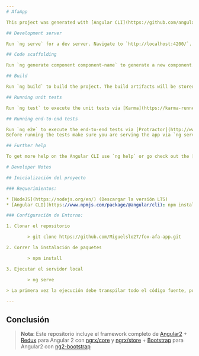 ```yaml
---
# AfaApp

This project was generated with [Angular CLI](https://github.com/angular/angular-cli) version 1.0.2.

## Development server

Run `ng serve` for a dev server. Navigate to `http://localhost:4200/`. The app will automatically reload if you change any of the source files.

## Code scaffolding

Run `ng generate component component-name` to generate a new component. You can also use `ng generate directive|pipe|service|class|module`.

## Build

Run `ng build` to build the project. The build artifacts will be stored in the `dist/` directory. Use the `-prod` flag for a production build.

## Running unit tests

Run `ng test` to execute the unit tests via [Karma](https://karma-runner.github.io).

## Running end-to-end tests

Run `ng e2e` to execute the end-to-end tests via [Protractor](http://www.protractortest.org/).
Before running the tests make sure you are serving the app via `ng serve`.

## Further help

To get more help on the Angular CLI use `ng help` or go check out the [Angular CLI README](https://github.com/angular/angular-cli/blob/master/README.md).

# Developer Notes

## Inicialización del proyecto

### Requerimientos:

* [NodeJS](https://nodejs.org/en/) (Descargar la versión LTS)
* [Angular CLI](https://www.npmjs.com/package/@angular/cli): npm install -g @angular/cli

### Configuración de Entorno:

1. Clonar el repositorio

		> git clone https://github.com/Miguelslo27/fox-afa-app.git

2. Correr la instalación de paquetes

		> npm install

3. Ejecutar el servidor local

		> ng serve

> La primera vez la ejecución debe transpilar todo el código fuente, por lo que puede demorar algunos minutos, luego la transpilación se hará mucho más rápido

---
```

## Conclusión

> **Nota**: Este repositorio incluye el framework completo de [Angular2](https://angular.io/) + [Redux](http://redux.js.org/) para Angular 2 con [ngrx/core](https://www.npmjs.com/package/@ngrx/core) y [ngrx/store](https://www.npmjs.com/package/@ngrx/store) + [Bootstrap](http://getbootstrap.com/) para Angular2 con [ng2-bootstrap](https://www.npmjs.com/package/ng2-bootstrap)
